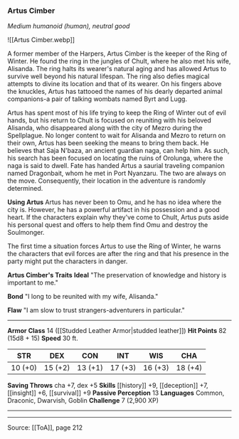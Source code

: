 ### Artus Cimber
_Medium humanoid (human), neutral good_

![[Artus Cimber.webp]]

A former member of the Harpers, Artus Cimber is the keeper of the Ring of Winter. He found the ring in the jungles of Chult, where he also met his wife, Alisanda. The ring halts its wearer's natural aging and has allowed Artus to survive well beyond his natural lifespan. The ring also defies magical attempts to divine its location and that of its wearer. On his fingers above the knuckles, Artus has tattooed the names of his dearly departed animal companions-a pair of talking wombats named Byrt and Lugg.

Artus has spent most of his life trying to keep the Ring of Winter out of evil hands, but his return to Chult is focused on reuniting with his beloved Alisanda, who disappeared along with the city of Mezro during the Spellplague. No longer content to wait for Alisanda and Mezro to return on their own, Artus has been seeking the means to bring them back. He believes that Saja N'baza, an ancient guardian naga, can help him. As such, his search has been focused on locating the ruins of Orolunga, where the naga is said to dwell. Fate has handed Artus a saurial traveling companion named Dragonbait, whom he met in Port Nyanzaru. The two are always on the move. Consequently, their location in the adventure is randomly determined.

**Using Artus** Artus has never been to Omu, and he has no idea where the city is. However, he has a powerful artifact in his possession and a good heart. If the characters explain why they've come to Chult, Artus puts aside his personal quest and offers to help them find Omu and destroy the Soulmonger.

The first time a situation forces Artus to use the Ring of Winter, he warns the characters that evil forces are after the ring and that his presence in the party might put the characters in danger.



**Artus Cimber's Traits** **Ideal** "The preservation of knowledge and history is important to me."


**Bond** "I long to be reunited with my wife, Alisanda."


**Flaw** "I am slow to trust strangers-adventurers in particular."







---

**Armor Class** 14 ([[Studded Leather Armor|studded leather]])
**Hit Points** 82 (15d8 + 15)
**Speed** 30 ft.

| STR     | DEX     | CON     | INT     | WIS     | CHA     |
|---------|---------|---------|---------|---------|---------|
| 10 (+0) | 15 (+2) | 13 (+1) | 17 (+3) | 16 (+3) | 18 (+4) |

**Saving Throws** cha +7, dex +5
**Skills** [[history]] +9, [[deception]] +7, [[insight]] +6, [[survival]] +9
**Passive Perception** 13
**Languages** Common, Draconic, Dwarvish, Goblin
**Challenge** 7 (2,900 XP)

---


---

Source: [[ToA]], page 212